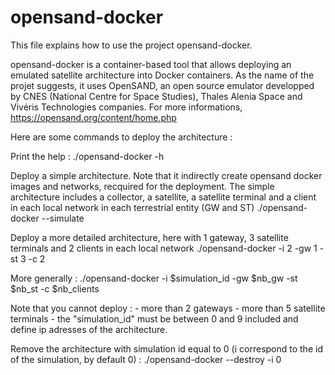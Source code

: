 # opensand-docker

This file explains how to use the project opensand-docker.

opensand-docker is a container-based tool that allows deploying an emulated satellite architecture into Docker containers.
As the name of the projet suggests, it uses OpenSAND, an open source emulator developped by CNES (National Centre for Space Studies), Thales Alenia Space and Vivéris Technologies companies. For more informations, https://opensand.org/content/home.php

Here are some commands to deploy the architecture :

Print the help :
  ./opensand-docker -h 
  
 Deploy a simple architecture. Note that it indirectly create opensand docker images and networks, recquired for the deployment.
 The simple architecture includes a collector, a satellite, a satellite terminal and a client in each local network in each terrestrial entity (GW and ST)
  ./opensand-docker --simulate
  
  Deploy a more detailed architecture, here with 1 gateway, 3 satellite terminals and 2 clients in each local network
    ./opensand-docker -i 2 -gw 1 -st 3 -c 2 
  
  More generally :
    ./opensand-docker -i $simulation_id -gw $nb_gw -st $nb_st -c $nb_clients
    
  Note that you cannot deploy :
    - more than 2 gateways
    - more than 5 satellite terminals
    - the "simulation_id" must be between 0 and 9 included and define ip adresses of the architecture.   
  
  Remove the architecture with simulation id equal to 0 (i correspond to the id of the simulation, by default 0) : 
    ./opensand-docker --destroy -i 0
    
   
  
